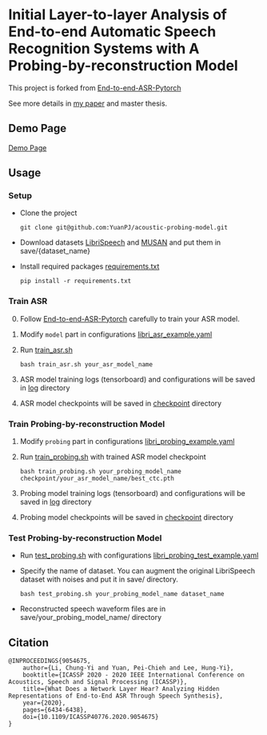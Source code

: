# Initial Layer-to-layer Analysis of End-to-end Automatic Speech Recognition Systems with A Probing-by-reconstruction Model

This project is forked from [End-to-end-ASR-Pytorch](https://github.com/Alexander-H-Liu/End-to-end-ASR-Pytorch)

See more details in [my paper](#Citation) and master thesis.

## Demo Page
[Demo Page](https://yuanpj.github.io/Voice-in-ASR/)

## Usage

### Setup

- Clone the project 

    ```git clone git@github.com:YuanPJ/acoustic-probing-model.git```

- Download datasets [LibriSpeech](https://www.openslr.org/12) and [MUSAN](https://www.openslr.org/17/) and put them in save/{dataset_name}

- Install required packages [requirements.txt](/requirements.txt)

    ```pip install -r requirements.txt```
    
### Train ASR

0. Follow [End-to-end-ASR-Pytorch](https://github.com/Alexander-H-Liu/End-to-end-ASR-Pytorch) carefully to train your ASR model.
1. Modify `model` part in configurations [libri_asr_example.yaml](config/libri_asr_example.yaml) 
2. Run [train_asr.sh](train_asr.sh)

    ```bash train_asr.sh your_asr_model_name```

3. ASR model training logs (tensorboard) and configurations will be saved in [log](log/) directory
4. ASR model checkpoints will be saved in [checkpoint](checkpoint/) directory

### Train Probing-by-reconstruction Model

1. Modify `probing` part in configurations [libri_probing_example.yaml](config/libri_probing_example.yaml) 
2. Run [train_probing.sh](train_probing.sh) with trained ASR model checkpoint

    ```bash train_probing.sh your_probing_model_name checkpoint/your_asr_model_name/best_ctc.pth```

3. Probing model training logs (tensorboard) and configurations will be saved in [log](log/) directory
4. Probing model checkpoints will be saved in [checkpoint](checkpoint/) directory

### Test Probing-by-reconstruction Model

- Run [test_probing.sh](test_probing.sh) with configurations [libri_probing_test_example.yaml](config/libri_probing_test_example.yaml)
- Specify the name of dataset. You can augment the original LibriSpeech dataset with noises and put it in save/ directory.

    ```bash test_probing.sh your_probing_model_name dataset_name```

- Reconstructed speech waveform files are in save/your_probing_model_name/ directory

## Citation

```
@INPROCEEDINGS{9054675,  
    author={Li, Chung-Yi and Yuan, Pei-Chieh and Lee, Hung-Yi},  
    booktitle={ICASSP 2020 - 2020 IEEE International Conference on Acoustics, Speech and Signal Processing (ICASSP)},   
    title={What Does a Network Layer Hear? Analyzing Hidden Representations of End-to-End ASR Through Speech Synthesis},   
    year={2020},
    pages={6434-6438},  
    doi={10.1109/ICASSP40776.2020.9054675}
}
```
